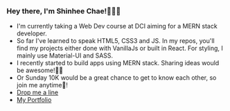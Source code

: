### Hey there, I'm Shinhee Chae!🙋🏻‍♀️

- I'm currently taking a Web Dev course at DCI aiming for a MERN stack developer.
- So far I've learned to speak HTML5, CSS3 and JS. In my repos, you'll find my projects either done with VanillaJs or built in React. For styling, I mainly use Material-UI and SASS. 
- I recently started to build apps using MERN stack. Sharing ideas would be awesome!🤟🏻
- Or Sunday 10K would be a great chance to get to know each other, so join me anytime🏃‍!  
- [Drop me a line](shinheechae@gmail.com)
- [My Portfolio](https://shinheechae-portfolio-shinheechae.vercel.app/)

